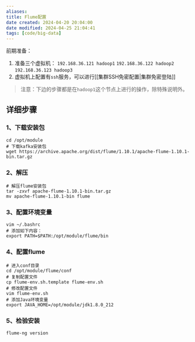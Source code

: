 ```yaml
---
aliases: 
title: Flume配置
date created: 2024-04-20 20:04:00
date modified: 2024-04-25 21:04:41
tags: [code/big-data]
---
```


前期准备：
1. 准备三个虚拟机： `192.168.36.121 hadoop1` `192.168.36.122 hadoop2` `192.168.36.123 hadoop3`
2. 虚拟机上配置有`ssh`服务，可以进行[[集群SSH免密配置|集群免密登陆]]

> 注意：下边的步骤都是在`hadoop1`这个节点上进行的操作，除特殊说明外。

## 详细步骤
### 1、下载安装包
```shell
cd /opt/module
# 下载kafka安装包
wget https://archive.apache.org/dist/flume/1.10.1/apache-flume-1.10.1-bin.tar.gz
```

### 2、解压
```shell
# 解压flume安装包
tar -zxvf apache-flume-1.10.1-bin.tar.gz
mv apache-flume-1.10.1-bin flume
```

### 3、配置环境变量
```shell
vim ~/.bashrc
# 添加如下内容：
export PATH=$PATH:/opt/module/flume/bin
```

### 4、配置flume
```shell
# 进入conf目录
cd /opt/module/flume/conf
# 复制配置文件
cp flume-env.sh.template flume-env.sh
# 修改配置文件
vim flume-env.sh
# 添加Java环境变量
export JAVA_HOME=/opt/module/jdk1.8.0_212
```

### 5、检验安装
```shell
flume-ng version
```